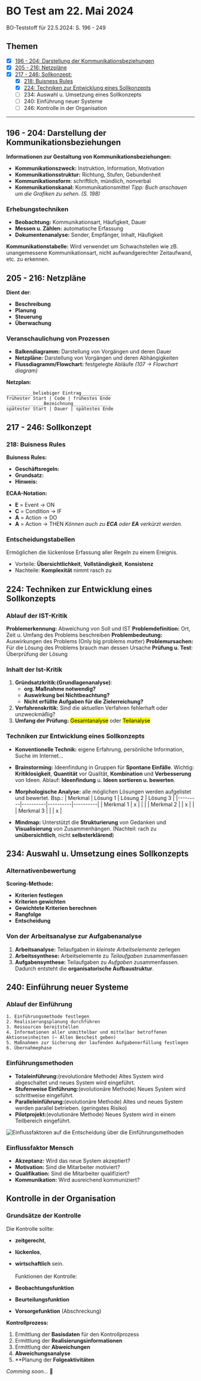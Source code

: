 # BO Test am 22. Mai 2024

BO-Teststoff für 22.5.2024: S. 196 - 249

## Themen

- [x] [196 - 204: Darstellung der Kommunikationsbeziehungen](#196---204-darstellung-der-kommunikationsbeziehungen)
- [x] [205 - 216: Netzpläne](#205---216-netzpläne)
- [x] [217 - 246: Sollkonzept:](#217---246-sollkonzept)
  - [x] [218: Buisness Rules](#218-buisness-rules)
  - [x] [224: Techniken zur Entwicklung eines Sollkonzepts](#224-techniken-zur-entwicklung-eines-sollkonzepts)
  - [ ] 234: Auswahl u. Umsetzung eines Sollkonzepts
  - [ ] 240: Einführung neuer Systeme
  - [ ] 246: Kontrolle in der Organisation

---

## 196 - 204: Darstellung der Kommunikationsbeziehungen

**Informationen zur Gestaltung von Kommunikationsbeziehungen:**

- **Kommunikationszweck:** Instruktion, Information, Motivation
- **Kommunikationsstruktur:** Richtung, Stufen, Gebundenheit
- **Kommunikationsform**: schriftlich, mündlich, nonverbal
- **Kommunikationskanal:** Kommunikationsmittel
*Tipp: Buch anschauen um die Grafiken zu sehen. (S. 198)*

### Erhebungstechniken

- **Beobachtung:** Kommunikationsart, Häufigkeit, Dauer
- **Messen u. Zählen:** automatische Erfassung
- **Dokumentenanalyse:** Sender, Empfänger, Inhalt, Häufigkeit

**Kommunikationstabelle:** Wird verwendet um Schwachstellen wie zB. unangemessene Kommunikationsart, nicht aufwandgerechter Zeitaufwand, etc. zu erkennen.

## 205 - 216: Netzpläne

**Dient der**:

- **Beschreibung**
- **Planung**
- **Steuerung**
- **Überwachung**

### Veranschaulichung von Prozessen

- **Balkendiagramm:** Darstellung von Vorgängen und deren Dauer
- **Netzpläne:** Darstellung von Vorgängen und deren Abhängigkeiten
- **Flussdiagramm/Flowchart:** festgelegte Abläufe *(107 -> Flowchart diagram)*

**Netzplan:**

```graphviz
__________beliebiger Eintrag___________
frühester Start | Code | frühestes Ende
______________Bezeichnung______________
spätester Start | Dauer | spätestes Ende
```

<!-- |  | Beliebiger Eintrag |  |
|---|--------------------|---|
| frühester Start | Code | frühestes Ende |
|  | Bezeichnung |  |
| spätester Start | Dauer| spätestes Ende| -->

## 217 - 246: Sollkonzept

### 218: Buisness Rules

**Buisness Rules:**

- **Geschäftsregeln:**
- **Grundsatz:**
- **Hinweis:**

**ECAA-Notation:**

- **E** = Event -> ON
- **C** = Condition -> IF
- **A** = Action -> DO
- **A** = Action -> THEN
*Können auch zu __ECA__ oder __EA__ verkürzt werden.*

### Entscheidungstabellen

Ermöglichen die lückenlose Erfassung aller Regeln zu einem Ereignis.

- Vorteile: **Übersichtlichkeit**, **Vollständigkeit**, **Konsistenz**
- Nachteile: **Komplexität** nimmt rasch zu

## 224: Techniken zur Entwicklung eines Sollkonzepts

### Ablauf der IST-Kritik

**Problemerkennung:** Abweichung von Soll und IST
**Problemdefinition:** Ort, Zeit u. Umfang des Problems beschreiben
**Problembedeutung:** Auswirkungen des Problems (Only big problems matter)
**Problemursachen:** Für die Lösung des Problems brauch man dessen Ursache
**Prüfung u. Test**: Überprüfung der Lösung

### Inhalt der Ist-Kritik

1. **Gründsatzkritik:(Grundlagenanalyse)**:
    - **org. Maßnahme notwendig?**
    - **Auswirkung bei Nichtbeachtung?**
    - **Nicht erfüllte Aufgaben für die Zielerreichung?**
2. **Verfahrenskritik:** Sind die aktuellen Verfahren fehlerhaft oder unzweckmäßig?
3. **Umfang der Prüfung:** <mark>Gesamtanalyse</mark> oder <mark>Teilanalyse</mark>

### Techniken zur Entwicklung eines Sollkonzepts

- **Konventionelle Technik:** eigene Erfahrung, persönliche Information, Suche im Internet...
- **Brainstorming:** Ideenfindung in Gruppen für **Spontane Einfälle**. Wichtig: **Kritiklosigkeit**, **Quantität** vor Qualität, **Kombination** und **Verbesserung** von Ideen. Ablauf: **Ideenfindung** u. **Ideen sortieren u. bewerten**.
- **Morphologische Analyse:** alle möglichen Lösungen werden aufgelistet und bewertet.
Bsp.:
| Merkmal | Lösung 1 | Lösung 2 | Lösung 3 |
|---------|----------|----------|----------|
| Merkmal 1 | x |  |  |
| Merkmal 2 |  | x |  |
| Merkmal 3 |  |  | x |

- **Mindmap:** Unterstützt die **Strukturierung** von Gedanken und **Visualisierung** von Zusammenhängen. (Nachteil: rach zu **unübersichtlich**, nicht **selbsterklärend**)

## 234: Auswahl u. Umsetzung eines Sollkonzepts

### Alternativenbewertung

**Scoring-Methode:**

- **Kriterien festlegen**
- **Kriterien gewichten**
- **Gewichtete Kriterien berechnen**
- **Rangfolge**
- **Entscheidung**

### Von der Arbeitsanalyse zur Aufgabenanalyse

1. **Arbeitsanalyse:** Teilaufgaben in *kleinste Arbeitselemente* zerlegen
2. **Arbeitssynthese:** Arbeitselemente zu *Teilaufgaben* zusammenfassen
3. **Aufgabensynthese:** Teilaufgaben zu *Aufgaben* zusammenfassen. Dadurch entsteht die **organisatorische Aufbaustruktur**.

## 240: Einführung neuer Systeme

### Ablauf der Einführung

```text
1. Einführungsmethode festlegen
2. Realisierungsplanung durchführen
3. Ressourcen bereitstellen
4. Informationen aller unmittelbar und mittelbar betroffenen Aktionseinheiten (~ Allen Bescheit geben)
5. Maßnahmen zur Sicherung der laufenden Aufgabenerfüllung festlegen
6. Übernahmephase
```

### Einführungsmethoden

- **Totaleinführung:**(revolutionäre Methode) Altes System wird abgeschaltet und neues System wird eingeführt.
- **Stufenweise Einführung:**(evolutionäre Methode) Neues System wird schrittweise eingeführt.
- **Paralleleinführung:**(evolutionäre Methode) Altes und neues System werden parallel betrieben. (geringstes Risiko)
- **Pilotprojekt:**(evolutionäre Methode) Neues System wird in einem Teilbereich eingeführt.

![Einflussfaktoren auf die Entscheidung über die Einführungsmethoden](/images/einflussfaktorenE.png)

### Einflussfaktor Mensch

- **Akzeptanz:** Wird das neue System akzeptiert?
- **Motivation:** Sind die Mitarbeiter motiviert?
- **Qualifikation:** Sind die Mitarbeiter qualifiziert?
- **Kommunikation:** Wird ausreichend kommuniziert?

## Kontrolle in der Organisation

### Grundsätze der Kontrolle

Die Kontrolle sollte:

- **zeitgerecht**,
- **lückenlos**,
- **wirtschaftlich** sein.
\
\
Funktionen der Kontrolle:

- **Beobachtungsfunktion**
- **Beurteilungsfunktion**
- **Vorsorgefunktion** (Abschreckung)

**Kontrollprozess:**

1. Ermittlung der **Basisdaten** für den Kontrollprozess
2. Ermittlung der **Realisierungsinformationen**
3. Ermittlung der **Abweichungen**
4. **Abweichungsanalyse**
5. **Planung der **Folgeaktivitäten**

*Comming soon...* 🫤

